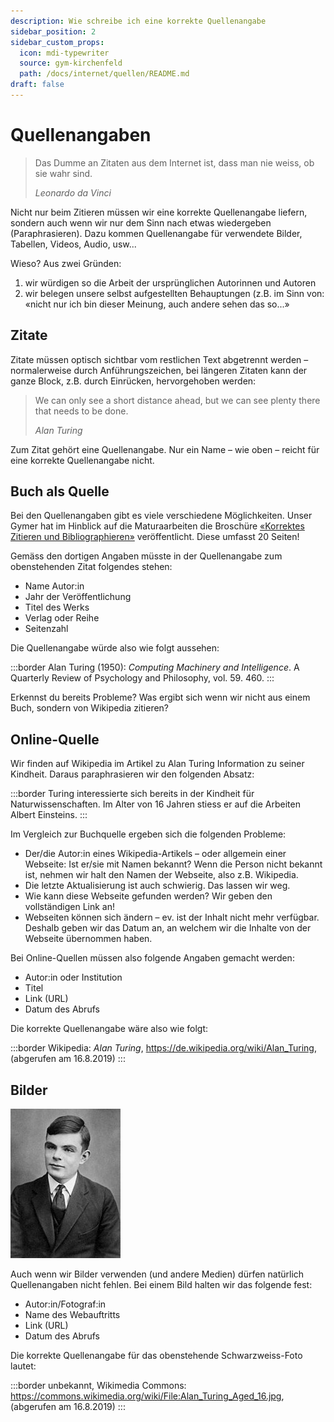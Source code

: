 ```yaml
---
description: Wie schreibe ich eine korrekte Quellenangabe
sidebar_position: 2
sidebar_custom_props:
  icon: mdi-typewriter
  source: gym-kirchenfeld
  path: /docs/internet/quellen/README.md
draft: false
---
```


# Quellenangaben


> Das Dumme an Zitaten aus dem Internet ist, dass man nie weiss, ob sie wahr sind.
>
> <cite>Leonardo da Vinci</cite>

Nicht nur beim Zitieren müssen wir eine korrekte Quellenangabe liefern, sondern auch wenn wir nur dem Sinn nach etwas wiedergeben (Paraphrasieren). Dazu kommen Quellenangabe für verwendete Bilder, Tabellen, Videos, Audio, usw...

Wieso? Aus zwei Gründen:
1. wir würdigen so die Arbeit der ursprünglichen Autorinnen und Autoren
2. wir belegen unsere selbst aufgestellten Behauptungen (z.B. im Sinn von: «nicht nur ich bin dieser Meinung, auch andere sehen das so...»

## Zitate
Zitate müssen optisch sichtbar vom restlichen Text abgetrennt werden – normalerweise durch Anführungszeichen, bei längeren Zitaten kann der ganze Block, z.B. durch Einrücken, hervorgehoben werden:

> We can only see a short distance ahead, but we can see plenty there that needs to be done.
>
> <cite>Alan Turing</cite>

Zum Zitat gehört eine Quellenangabe. Nur ein Name – wie oben – reicht für eine korrekte Quellenangabe nicht.

## Buch als Quelle

Bei den Quellenangaben gibt es viele verschiedene Möglichkeiten. Unser Gymer hat im Hinblick auf die Maturaarbeiten die Broschüre [«Korrektes Zitieren und Bibliographieren»](https://intern.gymkirchenfeld.ch/document/show?id=60004) veröffentlicht. Diese umfasst 20 Seiten!

Gemäss den dortigen Angaben müsste in der Quellenangabe zum obenstehenden Zitat folgendes stehen:
- Name Autor:in
- Jahr der Veröffentlichung
- Titel des Werks
- Verlag oder Reihe
- Seitenzahl

Die Quellenangabe würde also wie folgt aussehen:

:::border
Alan Turing (1950): *Computing Machinery and Intelligence*. A Quarterly Review of Psychology and Philosophy, vol. 59. 460.
:::

Erkennst du bereits Probleme? Was ergibt sich wenn wir nicht aus einem Buch, sondern von Wikipedia zitieren?

## Online-Quelle
Wir finden auf Wikipedia im Artikel zu Alan Turing Information zu seiner Kindheit. Daraus paraphrasieren wir den folgenden Absatz:

:::border
Turing interessierte sich bereits in der Kindheit für Naturwissenschaften. Im Alter von 16 Jahren stiess er auf die Arbeiten Albert Einsteins.
:::

Im Vergleich zur Buchquelle ergeben sich die folgenden Probleme:
- Der/die Autor:in eines Wikipedia-Artikels – oder allgemein einer Webseite: Ist er/sie mit Namen bekannt? Wenn die Person nicht bekannt ist, nehmen wir halt den Namen der Webseite, also z.B. Wikipedia.
- Die letzte Aktualisierung ist auch schwierig. Das lassen wir weg.
- Wie kann diese Webseite gefunden werden? Wir geben den vollständigen Link an!
- Webseiten können sich ändern – ev. ist der Inhalt nicht mehr verfügbar. Deshalb geben wir das Datum an, an welchem wir die Inhalte von der Webseite übernommen haben.

Bei Online-Quellen müssen also folgende Angaben gemacht werden:

- Autor:in oder Institution
- Titel
- Link (URL)
- Datum des Abrufs

Die korrekte Quellenangabe wäre also wie folgt:

:::border
Wikipedia: *Alan Turing*, https://de.wikipedia.org/wiki/Alan_Turing, (abgerufen am 16.8.2019)
:::


## Bilder

![unbekannt, [Wikimedia Commons](https://commons.wikimedia.org/wiki/File:Alan_Turing_Aged_16.jpg), (abgerufen am 16.8.2019) ](./images/Alan_Turing_Aged_16.jpg)


Auch wenn wir Bilder verwenden (und andere Medien) dürfen natürlich Quellenangaben nicht fehlen. Bei einem Bild halten wir das folgende fest:

- Autor:in/Fotograf:in
- Name des Webauftritts
- Link (URL)
- Datum des Abrufs

Die korrekte Quellenangabe für das obenstehende Schwarzweiss-Foto lautet:

:::border
unbekannt, Wikimedia Commons: https://commons.wikimedia.org/wiki/File:Alan_Turing_Aged_16.jpg, (abgerufen am 16.8.2019)
:::
